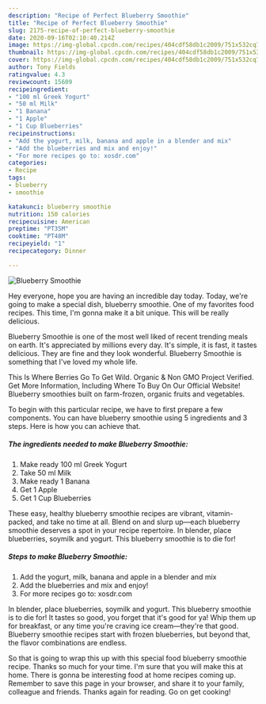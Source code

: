 ```yaml
---
description: "Recipe of Perfect Blueberry Smoothie"
title: "Recipe of Perfect Blueberry Smoothie"
slug: 2175-recipe-of-perfect-blueberry-smoothie
date: 2020-09-16T02:10:40.214Z
image: https://img-global.cpcdn.com/recipes/404cdf58db1c2009/751x532cq70/blueberry-smoothie-recipe-main-photo.jpg
thumbnail: https://img-global.cpcdn.com/recipes/404cdf58db1c2009/751x532cq70/blueberry-smoothie-recipe-main-photo.jpg
cover: https://img-global.cpcdn.com/recipes/404cdf58db1c2009/751x532cq70/blueberry-smoothie-recipe-main-photo.jpg
author: Tony Fields
ratingvalue: 4.3
reviewcount: 15609
recipeingredient:
- "100 ml Greek Yogurt"
- "50 ml Milk"
- "1 Banana"
- "1 Apple"
- "1 Cup Blueberries"
recipeinstructions:
- "Add the yogurt, milk, banana and apple in a blender and mix"
- "Add the blueberries and mix and enjoy!"
- "For more recipes go to: xosdr.com"
categories:
- Recipe
tags:
- blueberry
- smoothie

katakunci: blueberry smoothie 
nutrition: 150 calories
recipecuisine: American
preptime: "PT35M"
cooktime: "PT48M"
recipeyield: "1"
recipecategory: Dinner

---
```



![Blueberry Smoothie](https://img-global.cpcdn.com/recipes/404cdf58db1c2009/751x532cq70/blueberry-smoothie-recipe-main-photo.jpg)

Hey everyone, hope you are having an incredible day today. Today, we're going to make a special dish, blueberry smoothie. One of my favorites food recipes. This time, I'm gonna make it a bit unique. This will be really delicious.

Blueberry Smoothie is one of the most well liked of recent trending meals on earth. It's appreciated by millions every day. It's simple, it is fast, it tastes delicious. They are fine and they look wonderful. Blueberry Smoothie is something that I've loved my whole life.

This Is Where Berries Go To Get Wild. Organic &amp; Non GMO Project Verified. Get More Information, Including Where To Buy On Our Official Website! Blueberry smoothies built on farm-frozen, organic fruits and vegetables.


To begin with this particular recipe, we have to first prepare a few components. You can have blueberry smoothie using 5 ingredients and 3 steps. Here is how you can achieve that.

<!--inarticleads1-->

##### The ingredients needed to make Blueberry Smoothie:

1. Make ready 100 ml Greek Yogurt
1. Take 50 ml Milk
1. Make ready 1 Banana
1. Get 1 Apple
1. Get 1 Cup Blueberries


These easy, healthy blueberry smoothie recipes are vibrant, vitamin-packed, and take no time at all. Blend on and slurp up—each blueberry smoothie deserves a spot in your recipe repertoire. In blender, place blueberries, soymilk and yogurt. This blueberry smoothie is to die for! 

<!--inarticleads2-->

##### Steps to make Blueberry Smoothie:

1. Add the yogurt, milk, banana and apple in a blender and mix
1. Add the blueberries and mix and enjoy!
1. For more recipes go to: xosdr.com


In blender, place blueberries, soymilk and yogurt. This blueberry smoothie is to die for! It tastes so good, you forget that it&#39;s good for ya! Whip them up for breakfast, or any time you&#39;re craving ice cream—they&#39;re that good. Blueberry smoothie recipes start with frozen blueberries, but beyond that, the flavor combinations are endless. 

So that is going to wrap this up with this special food blueberry smoothie recipe. Thanks so much for your time. I'm sure that you will make this at home. There is gonna be interesting food at home recipes coming up. Remember to save this page in your browser, and share it to your family, colleague and friends. Thanks again for reading. Go on get cooking!
